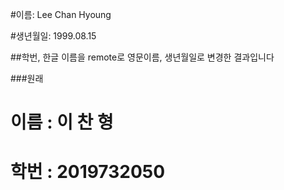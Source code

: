 #이름: Lee Chan Hyoung  

#생년월일: 1999.08.15  


##학번, 한글 이름을 remote로 영문이름, 생년월일로 변경한 결과입니다  

###원래  

# 이름 : 이 찬 형
# 학번 : 2019732050

